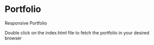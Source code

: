 # Portfolio
Responsive Portfolio

Double click on the index.html file to fetch the portfolio in your desired browser
